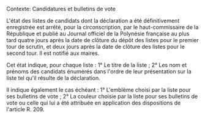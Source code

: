 Contexte: Candidatures et bulletins de vote

L'état des listes de candidats dont la déclaration a été définitivement enregistrée est arrêté, pour la circonscription, par le haut-commissaire de la République et publié au Journal officiel de la Polynésie française au plus tard quatre jours après la date de clôture du dépôt des listes pour le premier tour de scrutin, et deux jours après la date de clôture des listes pour le second tour. Il est notifié aux maires.

Cet état indique, pour chaque liste : 1° Le titre de la liste ; 2° Les nom et prénoms des candidats énumérés dans l'ordre de leur présentation sur la liste tel qu'il résulte de la déclaration.

Il indique également le cas échéant : 1° L'emblème choisi par la liste pour ses bulletins de vote ; 2° La couleur choisie par la liste pour ses bulletins de vote ou celle qui lui a été attribuée en application des dispositions de l'article R. 209.